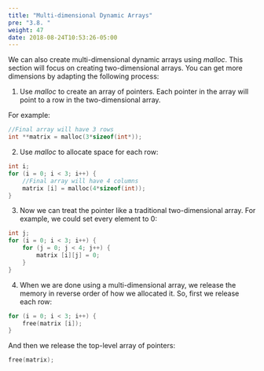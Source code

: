 ```yaml
---
title: "Multi-dimensional Dynamic Arrays"
pre: "3.8. "
weight: 47
date: 2018-08-24T10:53:26-05:00
---
```


We can also create multi-dimensional dynamic arrays using *malloc*. This section will focus on
creating two-dimensional arrays. You can get more dimensions by adapting the following
process:

1. Use *malloc* to create an array of pointers. Each pointer in the array will point to a row
in the two-dimensional array. 

For example:
```c
//Final array will have 3 rows
int **matrix = malloc(3*sizeof(int*));
```

2. Use *malloc* to allocate space for each row:

```c
int i;
for (i = 0; i < 3; i++) {
	//Final array will have 4 columns
	matrix [i] = malloc(4*sizeof(int));
}
```

3. Now we can treat the pointer like a traditional two-dimensional array. For example, we
could set every element to 0:

```c
int j;
for (i = 0; i < 3; i++) {
	for (j = 0; j < 4; j++) {
		matrix [i][j] = 0;
	}
}
```

4. When we are done using a multi-dimensional array, we release the memory in reverse order of
how we allocated it. So, first we release each row:

```c
for (i = 0; i < 3; i++) {
	free(matrix [i]);
}
```

And then we release the top-level array of pointers:

```c
free(matrix);
```